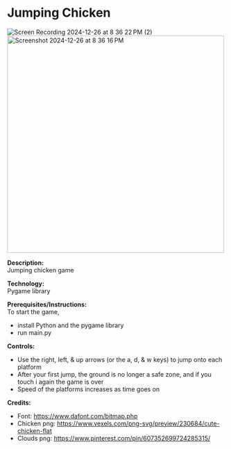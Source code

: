 # Jumping Chicken

![Screen Recording 2024-12-26 at 8 36 22 PM (2)](https://github.com/user-attachments/assets/e1ca558b-51d4-4f5f-a674-618116e949c2)
<img  height = "500" alt="Screenshot 2024-12-26 at 8 36 16 PM" src="https://github.com/user-attachments/assets/90892f04-940b-4acf-8b8f-c510e6338e69" />



**Description:**  
Jumping chicken game

**Technology:**  
Pygame library  

**Prerequisites/Instructions:**  
To start the game,
* install Python and the pygame library
* run main.py  

**Controls:**  
* Use the right, left, & up arrows (or the a, d, & w keys) to jump onto each platform
* After your first jump, the ground is no longer a safe zone, and if you touch i again the game is over
* Speed of the platforms increases as time goes on

**Credits:**  
* Font: https://www.dafont.com/bitmap.php  
* Chicken png: https://www.vexels.com/png-svg/preview/230684/cute-chicken-flat
* Clouds png: https://www.pinterest.com/pin/607352699724285315/
